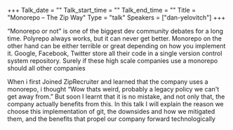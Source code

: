 +++
Talk_date = ""
Talk_start_time = ""
Talk_end_time = ""
Title = "Monorepo – The Zip Way"
Type = "talk"
Speakers = ["dan-yelovitch"]
+++

“Monorepo or not” is one of the biggest dev community debates for a long time. Polyrepo always works, but it can never get better. Monorepo on the other hand can be either terrible or great depending on how you implement it. Google, Facebook, Twitter store all their code in a single version control system repository. Surely if these high scale companies use a monorepo should all other companies

When i first Joined ZipRecruiter and learned that the company uses a monorepo, i thought “Wow thats weird, probably a legacy policy we can't get away from.” But soon I learnt that it is no mistake, and not only that, the company actually benefits from this. In this talk I will explain the reason we choose this implementation of git, the downsides and how we mitigated them, and the benefits that propel our company forward technologically
